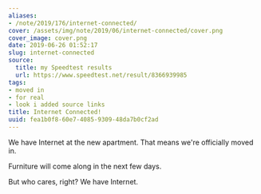 ```yaml
---
aliases:
- /note/2019/176/internet-connected/
cover: /assets/img/note/2019/06/internet-connected/cover.png
cover_image: cover.png
date: 2019-06-26 01:52:17
slug: internet-connected
source:
  title: my Speedtest results
  url: https://www.speedtest.net/result/8366939985
tags:
- moved in
- for real
- look i added source links
title: Internet Connected!
uuid: fea1b0f8-60e7-4085-9309-48da7b0cf2ad
---
```


We have Internet at the new apartment. That means we're officially moved in.

Furniture will come along in the next few days.

But who cares, right? We have Internet.
